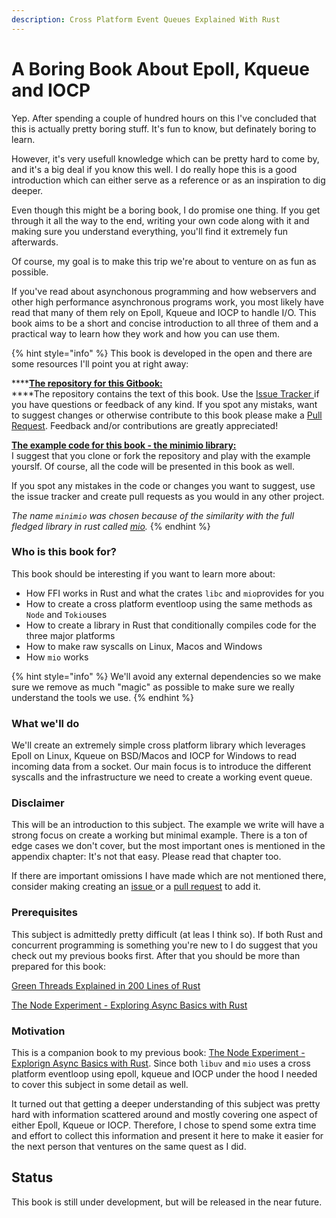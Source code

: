 ```yaml
---
description: Cross Platform Event Queues Explained With Rust
---
```


# A Boring Book About Epoll, Kqueue and IOCP

Yep. After spending a couple of hundred hours on this I've concluded that this is actually pretty boring stuff. It's fun to know, but definately boring to learn. 

However, it's very usefull knowledge which can be pretty hard to come by, and it's a big deal if you know this well. I do really hope this is a good introduction which can either serve as a reference or as an inspiration to dig deeper.

Even though this might be a boring book, I do promise one thing. If you get through it all the way to the end, writing your own code along with it and making sure you understand everything, you'll find it extremely fun afterwards. 

Of course, my goal is to make this trip we're about to venture on as fun as possible. 

If you've read about asynchonous programming and how webservers and other high performance asynchronous programs work, you most likely have read that many of them rely on Epoll, Kqueue and IOCP to handle I/O. This book aims to be a short and concise introduction to all three of them and a practical way to learn how they work and how you can use them.

{% hint style="info" %}
This book is developed in the open and there are some resources I'll point you at right away:

\*\*\*\*[**The repository for this Gitbook:**](https://github.com/cfsamson/book-exploring-epoll-kqueue-iocp)  
****The repository contains the text of this book. Use the [Issue Tracker ](https://github.com/cfsamson/book-exploring-epoll-kqueue-iocp/issues)if you have questions or feedback of any kind. If you spot any mistaks, want to suggest changes or otherwise contribute to this book please make a [Pull Request](https://github.com/cfsamson/book-exploring-epoll-kqueue-iocp/pulls). Feedback and/or contributions are greatly appreciated!

[**The example code for this book - the minimio library:**](https://github.com/cfsamson/examples-minimio)  
I suggest that you clone or fork the repository and play with the example yourslf. Of course, all the code will be presented in this book as well.

If you spot any mistakes in the code or changes you want to suggest, use the issue tracker and create pull requests as you would in any other project.   
  
_The name `minimio` was chosen because of the similarity with the full fledged library in rust called_ [_mio_](https://github.com/tokio-rs/mio)_._
{% endhint %}

### Who is this book for?

This book should be interesting if you want to learn more about:

* How FFI works in Rust and what the crates `libc` and `mio`provides for you
* How to create a cross platform eventloop using the same methods as `Node` and `Tokio`uses 
* How to create a library in Rust that conditionally compiles code for the three major platforms
* How to make raw syscalls on Linux, Macos and Windows
* How `mio` works

{% hint style="info" %}
We'll avoid any external dependencies so we make sure we remove as much "magic" as possible to make sure we really understand the tools we use.
{% endhint %}

### What we'll do

We'll create an extremely simple cross platform library which leverages Epoll on Linux, Kqueue on BSD/Macos and IOCP for Windows to read incoming data from a socket. Our main focus is to introduce the different syscalls and the infrastructure we need to create a working event queue.

### Disclaimer

This will be an introduction to this subject. The example we write will have a strong focus on create a working but minimal example. There is a ton of edge cases we don't cover, but the most important ones is mentioned in the appendix chapter: It's not that easy. Please read that chapter too. 

If there are important omissions I have made which are not mentioned there, consider making creating an [issue ](https://github.com/cfsamson/book-exploring-epoll-kqueue-iocp/issues)or a [pull request](https://github.com/cfsamson/book-exploring-epoll-kqueue-iocp/pulls) to add it.

### Prerequisites

This subject is admittedly pretty difficult \(at leas I think so\). If both Rust and concurrent programming is something you're new to I do suggest that you check out my previous books first. After that you should be more than prepared for this book:

[Green Threads Explained in 200 Lines of Rust](https://cfsamson.gitbook.io/green-threads-explained-in-200-lines-of-rust/)

[The Node Experiment - Exploring Async Basics with Rust](https://cfsamson.github.io/book-exploring-async-basics/)

### Motivation

This is a companion book to my previous book: [The Node Experiment - Explorign Async Basics with Rust](https://cfsamson.github.io/book-exploring-async-basics/). Since both `libuv` and `mio` uses a cross platform eventloop using epoll, kqueue and IOCP under the hood I needed to cover this subject in some detail as well. 

It turned out that getting a deeper understanding of this subject was pretty hard with information scattered around and mostly covering one aspect of either Epoll, Kqueue or IOCP. Therefore, I chose to spend some extra time and effort to collect this information and present it here to make it easier for the next person that ventures on the same quest as I did.

## Status

This book is still under development, but will be released in the near future.

